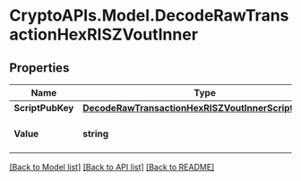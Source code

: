 # CryptoAPIs.Model.DecodeRawTransactionHexRISZVoutInner

## Properties

Name | Type | Description | Notes
------------ | ------------- | ------------- | -------------
**ScriptPubKey** | [**DecodeRawTransactionHexRISZVoutInnerScriptPubKey**](DecodeRawTransactionHexRISZVoutInnerScriptPubKey.md) |  | 
**Value** | **string** | Defines the specific amount. | [optional] 

[[Back to Model list]](../README.md#documentation-for-models) [[Back to API list]](../README.md#documentation-for-api-endpoints) [[Back to README]](../README.md)

